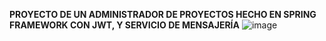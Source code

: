 **PROYECTO DE UN ADMINISTRADOR DE PROYECTOS HECHO EN SPRING FRAMEWORK CON JWT, Y SERVICIO DE MENSAJERÍA**
![image](https://github.com/user-attachments/assets/fb93b000-13f2-4323-aedd-038b20c54af2)
